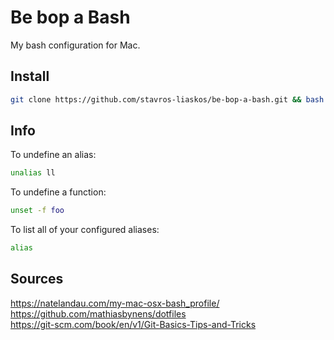 # Be bop a Bash
My bash configuration for Mac.

## Install
```bash
git clone https://github.com/stavros-liaskos/be-bop-a-bash.git && bash ./be-bop-a-bash/install.sh && source ~/.bash_profile
```

## Info
To undefine an alias:
```bash
unalias ll
```
To undefine a function:
````bash
unset -f foo
````
To list all of your configured aliases:
```bash
alias
```

## Sources
https://natelandau.com/my-mac-osx-bash_profile/    
https://github.com/mathiasbynens/dotfiles    
https://git-scm.com/book/en/v1/Git-Basics-Tips-and-Tricks    
